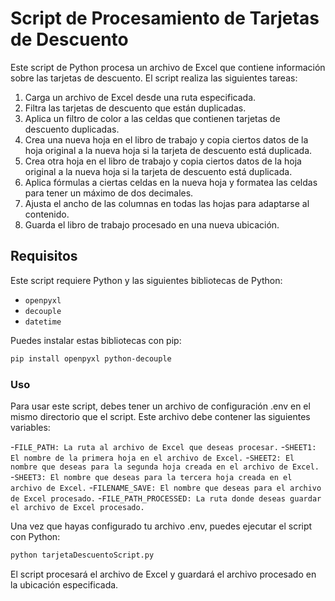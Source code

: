 # Script de Procesamiento de Tarjetas de Descuento

Este script de Python procesa un archivo de Excel que contiene información sobre las tarjetas de descuento. El script realiza las siguientes tareas:

1. Carga un archivo de Excel desde una ruta especificada.
2. Filtra las tarjetas de descuento que están duplicadas.
3. Aplica un filtro de color a las celdas que contienen tarjetas de descuento duplicadas.
4. Crea una nueva hoja en el libro de trabajo y copia ciertos datos de la hoja original a la nueva hoja si la tarjeta de descuento está duplicada.
5. Crea otra hoja en el libro de trabajo y copia ciertos datos de la hoja original a la nueva hoja si la tarjeta de descuento está duplicada.
6. Aplica fórmulas a ciertas celdas en la nueva hoja y formatea las celdas para tener un máximo de dos decimales.
7. Ajusta el ancho de las columnas en todas las hojas para adaptarse al contenido.
8. Guarda el libro de trabajo procesado en una nueva ubicación.

## Requisitos

Este script requiere Python y las siguientes bibliotecas de Python:

- `openpyxl`
- `decouple`
- `datetime`

Puedes instalar estas bibliotecas con pip:

```bash
pip install openpyxl python-decouple

```

### Uso
Para usar este script, debes tener un archivo de configuración .env en el mismo directorio que el script. Este archivo debe contener las siguientes variables:

-`FILE_PATH: La ruta al archivo de Excel que deseas procesar.`
-`SHEET1: El nombre de la primera hoja en el archivo de Excel.`
-`SHEET2: El nombre que deseas para la segunda hoja creada en el archivo de Excel.`
-`SHEET3: El nombre que deseas para la tercera hoja creada en el archivo de Excel.`
-`FILENAME_SAVE: El nombre que deseas para el archivo de Excel procesado.`
-`FILE_PATH_PROCESSED: La ruta donde deseas guardar el archivo de Excel procesado.`

Una vez que hayas configurado tu archivo .env, puedes ejecutar el script con Python:

```bash
python tarjetaDescuentoScript.py
```

El script procesará el archivo de Excel y guardará el archivo procesado en la ubicación especificada.
